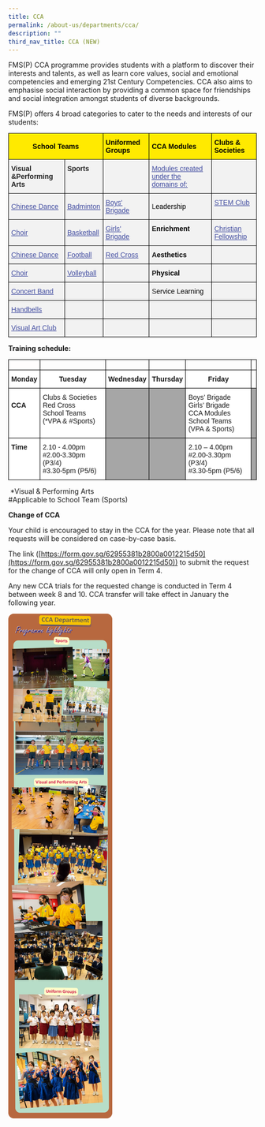 ```yaml
---
title: CCA
permalink: /about-us/departments/cca/
description: ""
third_nav_title: CCA (NEW)
---
```


<p>FMS(P) CCA programme provides students with a platform to discover their interests and talents, as well as learn core values, social and emotional competencies and emerging 21st Century Competencies. CCA also aims to emphasise social interaction by providing a common space for friendships and social integration amongst students of diverse backgrounds.&nbsp;</p>
<p>FMS(P) offers 4 broad categories to cater to the needs and interests of our students:</p>
<style type="text/css">
.tg  {border-collapse:collapse;border-spacing:0;}
.tg td{border-color:black;border-style:solid;border-width:1px;font-family:Arial, sans-serif;font-size:14px;
  overflow:hidden;padding:10px 5px;word-break:normal;}
.tg th{border-color:black;border-style:solid;border-width:1px;font-family:Arial, sans-serif;font-size:14px;
  font-weight:normal;overflow:hidden;padding:10px 5px;word-break:normal;}
.tg .tg-3jkp{background-color:#FFEA00;font-weight:bold;text-align:left;vertical-align:middle}
.tg .tg-zstn{background-color:#F2F2F2;color:#414CA0;text-align:left;text-decoration:underline;vertical-align:top}
.tg .tg-zsoz{background-color:#F2F2F2;color:#222;font-weight:bold;text-align:left;vertical-align:top}
.tg .tg-unwu{background-color:#F2F2F2;color:#222;text-align:left;vertical-align:middle}
.tg .tg-kvjb{background-color:#FFEA00;font-weight:bold;text-align:center;vertical-align:middle}
.tg .tg-eii6{background-color:#F2F2F2;color:#222;text-align:left;vertical-align:top}
</style>
<table class="tg">
<thead>
  <tr>
    <th class="tg-kvjb" colspan="2"><span style="font-weight:bold;color:#000;background-color:#FFEA00">School Teams </span></th>
    <th class="tg-3jkp"><span style="font-weight:bold;color:#000;background-color:#FFEA00">Uniformed Groups</span></th>
    <th class="tg-3jkp"><span style="font-weight:bold;color:#000;background-color:#FFEA00">CCA Modules</span></th>
    <th class="tg-3jkp"><span style="font-weight:bold;color:#000;background-color:#FFEA00">Clubs &amp; Societies</span><br></th>
  </tr>
</thead>
<tbody>
  <tr>
    <td class="tg-zsoz"><span style="color:#222">Visual &amp;Performing Arts</span></td>
    <td class="tg-zsoz"><span style="color:#222">Sports</span></td>
    <td class="tg-eii6"></td>
    <td class="tg-zstn"><a href="https://fmsp-moe-edu-sg-admin.cwp.sg/about-us/departments/cca/cca-modules"><span style="text-decoration:underline;color:#414CA0">Modules created under the domains of:</span></a><br></td>
    <td class="tg-eii6"></td>
  </tr>
  <tr>
    <td class="tg-unwu"><span style="color:#222;background-color:#F2F2F2"> </span><a href="https://fmsp-moe-edu-sg-admin.cwp.sg/about-us/departments/cca/school-teams/aesthetics"><span style="text-decoration:underline;color:#414CA0">Chinese Dance</span></a></td>
    <td class="tg-unwu"><span style="color:#222;background-color:#F2F2F2"> </span><a href="https://fmsp-moe-edu-sg-admin.cwp.sg/about-us/departments/cca/school-teams/sports"><span style="text-decoration:underline;color:#414CA0">Badminton</span></a><span style="color:#222;background-color:#F2F2F2">  </span></td>
    <td class="tg-unwu"><span style="color:#222;background-color:#F2F2F2"> </span><a href="https://fmsp-moe-edu-sg-admin.cwp.sg/about-us/departments/cca/uniformed-groups"><span style="text-decoration:underline;color:#414CA0">Boys' Brigade</span></a></td>
    <td class="tg-unwu"><span style="color:#222;background-color:#F2F2F2"> </span>L<span style="color:#000;background-color:transparent">eadership</span></td>
    <td class="tg-zstn"><a href="https://fmsp-moe-edu-sg-admin.cwp.sg/about-us/departments/cca/clubs-and-societies"><span style="text-decoration:underline;color:#414CA0">STEM Club</span></a></td>
  </tr>
  <tr>
    <td class="tg-unwu"><span style="color:#222;background-color:#F2F2F2"> </span><a href="https://fmsp-moe-edu-sg-admin.cwp.sg/about-us/departments/cca/school-teams/aesthetics"><span style="text-decoration:underline;color:#414CA0">Choir </span></a></td>
    <td class="tg-unwu"><span style="color:#222;background-color:#F2F2F2"> </span><a href="https://fmsp-moe-edu-sg-admin.cwp.sg/about-us/departments/cca/school-teams/sports"><span style="text-decoration:underline;color:#414CA0">Basketball </span></a></td>
    <td class="tg-unwu"><span style="color:#222;background-color:#F2F2F2"> </span><a href="https://fmsp-moe-edu-sg-admin.cwp.sg/about-us/departments/cca/uniformed-groups"><span style="text-decoration:underline;color:#414CA0">Girls' Brigade</span></a></td>
    <td class="tg-zsoz"> E<span style="color:#000;background-color:transparent">nrichment</span></td>
    <td class="tg-zstn"><a href="https://fmsp-moe-edu-sg-admin.cwp.sg/about-us/departments/cca/clubs-and-societies"><span style="text-decoration:underline;color:#414CA0">Christian Fellowship</span></a></td>
  </tr>
  <tr>
    <td class="tg-unwu"><span style="color:#222;background-color:#F2F2F2"> </span><a href="https://fmsp-moe-edu-sg-admin.cwp.sg/about-us/departments/cca/school-teams/aesthetics"><span style="text-decoration:underline;color:#414CA0">Chinese Dance</span></a></td>
    <td class="tg-unwu"><span style="color:#222;background-color:#F2F2F2"> </span><a href="https://fmsp-moe-edu-sg-admin.cwp.sg/about-us/departments/cca/school-teams/sports"><span style="text-decoration:underline;color:#414CA0">Football</span></a></td>
    <td class="tg-unwu"><span style="color:#222;background-color:#F2F2F2"> </span><a href="https://fmsp-moe-edu-sg-admin.cwp.sg/about-us/departments/cca/uniformed-groups"><span style="text-decoration:underline;color:#414CA0">Red Cross</span></a></td>
    <td class="tg-zsoz"> A<span style="color:#000;background-color:transparent">esthetics</span></td>
    <td class="tg-eii6"></td>
  </tr>
  <tr>
    <td class="tg-unwu"><span style="color:#222;background-color:#F2F2F2"> </span><a href="https://fmsp-moe-edu-sg-admin.cwp.sg/about-us/departments/cca/school-teams/aesthetics"><span style="text-decoration:underline;color:#414CA0">Choir </span></a></td>
    <td class="tg-unwu"><span style="color:#222;background-color:#F2F2F2"> </span><a href="https://fmsp-moe-edu-sg-admin.cwp.sg/about-us/departments/cca/school-teams/sports"><span style="text-decoration:underline;color:#414CA0">Volleyball</span></a></td>
    <td class="tg-unwu"><span style="color:#222;background-color:#F2F2F2"> </span></td>
    <td class="tg-zsoz"> P<span style="color:#000;background-color:transparent">hysical</span></td>
    <td class="tg-unwu"><span style="color:#222;background-color:#F2F2F2"> </span></td>
  </tr>
  <tr>
    <td class="tg-unwu"><span style="color:#222;background-color:#F2F2F2"> </span><a href="https://fmsp-moe-edu-sg-admin.cwp.sg/about-us/departments/cca/school-teams/aesthetics"><span style="text-decoration:underline;color:#414CA0">Concert Band</span></a><span style="color:#222;background-color:#F2F2F2"> </span></td>
    <td class="tg-unwu"><span style="color:#222;background-color:#F2F2F2"> </span></td>
    <td class="tg-unwu"><span style="color:#222;background-color:#F2F2F2"> </span></td>
    <td class="tg-unwu"><span style="color:#222;background-color:#F2F2F2"> </span>S<span style="color:#000;background-color:transparent">ervice Learning</span></td>
    <td class="tg-unwu"><span style="color:#222;background-color:#F2F2F2"> </span></td>
  </tr>
  <tr>
    <td class="tg-unwu"><span style="color:#222;background-color:#F2F2F2"> </span><a href="https://fmsp-moe-edu-sg-admin.cwp.sg/about-us/departments/cca/school-teams/aesthetics"><span style="text-decoration:underline;color:#414CA0">Handbells</span></a></td>
    <td class="tg-unwu"><span style="color:#222;background-color:#F2F2F2"> </span></td>
    <td class="tg-unwu"><span style="color:#222;background-color:#F2F2F2"> </span></td>
    <td class="tg-unwu"><span style="color:#222;background-color:#F2F2F2"> </span></td>
    <td class="tg-eii6"></td>
  </tr>
  <tr>
    <td class="tg-unwu"><span style="color:#222;background-color:#F2F2F2"> </span><a href="https://fmsp-moe-edu-sg-admin.cwp.sg/about-us/departments/cca/school-teams/aesthetics"><span style="text-decoration:underline;color:#414CA0">Visual Art Club</span></a></td>
    <td class="tg-unwu"><span style="color:#222;background-color:#F2F2F2"> </span></td>
    <td class="tg-unwu"><span style="color:#222;background-color:#F2F2F2"> </span></td>
    <td class="tg-unwu"><span style="color:#222;background-color:#F2F2F2"> </span></td>
    <td class="tg-unwu"><span style="color:#222;background-color:#F2F2F2"> </span></td>
  </tr>
</tbody>
</table>

**Training schedule:**

<style type="text/css">
.tg  {border-collapse:collapse;border-spacing:0;}
.tg td{border-color:black;border-style:solid;border-width:1px;font-family:Arial, sans-serif;font-size:14px;
  overflow:hidden;padding:10px 5px;word-break:normal;}
.tg th{border-color:black;border-style:solid;border-width:1px;font-family:Arial, sans-serif;font-size:14px;
  font-weight:normal;overflow:hidden;padding:10px 5px;word-break:normal;}
.tg .tg-1wig{font-weight:bold;text-align:left;vertical-align:top}
.tg .tg-43ed{background-color:#A6A6A6;text-align:left;vertical-align:top}
.tg .tg-domx{background-color:#fffdfd;font-weight:bold;text-align:left;vertical-align:top}
.tg .tg-9hzb{background-color:#FFF;font-weight:bold;text-align:center;vertical-align:top}
.tg .tg-0lax{text-align:left;vertical-align:top}
.tg .tg-ktyi{background-color:#FFF;text-align:left;vertical-align:top}
</style>
<table class="tg">
<thead>
  <tr>
    <th class="tg-domx"></th>
    <th class="tg-1wig"></th>
    <th class="tg-1wig"></th>
    <th class="tg-1wig"></th>
    <th class="tg-1wig"></th>
    <th class="tg-1wig"></th>
  </tr>
</thead>
<tbody>
  <tr>
    <td class="tg-9hzb"><span style="font-weight:700;background-color:transparent">Monday</span></td>
    <td class="tg-9hzb"><span style="font-weight:700;background-color:transparent">Tuesday</span></td>
    <td class="tg-9hzb"><span style="font-weight:700;background-color:transparent">Wednesday</span></td>
    <td class="tg-9hzb"><span style="font-weight:700;background-color:transparent">Thursday</span></td>
    <td class="tg-9hzb"><span style="font-weight:700;background-color:transparent">Friday</span></td>
    <td class="tg-0lax"></td>
  </tr>
  <tr>
    <td class="tg-ktyi"><br><span style="font-weight:700;background-color:transparent">CCA</span></td>
    <td class="tg-ktyi"><span style="background-color:transparent">Clubs &amp; Societies</span><br><span style="background-color:transparent">Red Cross</span><br><span style="background-color:transparent">School Teams </span><br><span style="background-color:transparent">(</span>*<span style="background-color:transparent">VPA &amp; </span>#<span style="background-color:transparent">Sports)</span></td>
    <td class="tg-43ed"></td>
    <td class="tg-43ed"></td>
    <td class="tg-ktyi"><span style="background-color:transparent">Boys’ Brigade</span><br><span style="background-color:transparent">Girls’ Brigade</span><br><span style="background-color:transparent">CCA Modules</span><br><span style="background-color:transparent">School Teams </span><br><span style="background-color:transparent">(VPA &amp; Sports)</span></td>
    <td class="tg-43ed"></td>
  </tr>
  <tr>
    <td class="tg-ktyi"><span style="font-weight:700;background-color:transparent">Time</span></td>
    <td class="tg-ktyi"><span style="background-color:transparent">2.10 - 4.00pm</span><br>#<span style="background-color:transparent">2.00-3.30pm (P3/4)</span><br>#<span style="background-color:transparent">3.30-5pm (P5/6)</span></td>
    <td class="tg-43ed"></td>
    <td class="tg-43ed"></td>
    <td class="tg-ktyi"><span style="background-color:transparent">2.10 – 4.00pm</span><br>#<span style="background-color:transparent">2.00-3.30pm (P3/4)</span><br>#<span style="background-color:transparent">3.30-5pm (P5/6)</span></td>
    <td class="tg-43ed"></td>
  </tr>
</tbody>
</table>

 \*Visual & Performing Arts <br>
#Applicable to School Team (Sports)

**Change of CCA**

Your child is encouraged to stay in the CCA for the year. Please note that all requests will be considered on case-by-case basis.

The link ([https://form.gov.sg/62955381b2800a0012215d50](https://form.gov.sg/62955381b2800a0012215d50)) to submit the request for the change of CCA will only open in Term 4. 

Any new CCA trials for the requested change is conducted in Term 4 between week 8 and 10. CCA transfer will take effect in January the following year.

![](/images/CCA%20Dept.jpeg)